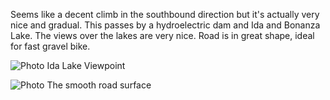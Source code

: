 Seems like a decent climb in the southbound direction but it's actually very nice and gradual. This passes by a hydroelectric dam and Ida and Bonanza Lake. The views over the lakes are very nice. Road is in great shape, ideal for fast gravel bike.

![Photo](resources/img/kokish-main-1.jpg)
Ida Lake Viewpoint

![Photo](resources/img/kokish-main-2.jpg)
The smooth road surface